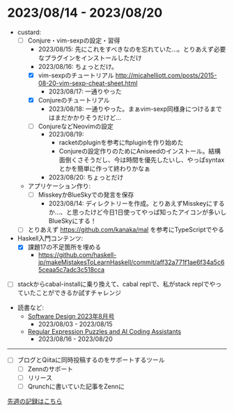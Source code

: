 # 2023/08/14 - 2023/08/20

- custard:
    - [ ] Conjure・vim-sexpの設定・習得
        - 2023/08/15: 先にこれをすべきなのを忘れていた...。とりあえず必要なプラグインをインストールしただけ
        - 2023/08/16: ちょっとだけ。
        - [x] vim-sexpのチュートリアル <http://micahelliott.com/posts/2015-08-20-vim-sexp-cheat-sheet.html>
            - 2023/08/17: 一通りやった
        - [x] Conjureのチュートリアル
            - 2023/08/18: 一通りやった。まぁvim-sexp同様身につけるまではまだかかりそうだけど...
        - [ ] ConjureなどNeovimの設定
            - 2023/08/19:
                - racketのpluginを参考にftpluginを作り始めた
                - Conjureの設定作りのためにAniseedのインストール。結構面倒くさそうだし、今は時間を優先したいし、やっぱsyntaxとかを簡単に作って終わりかなぁ
            - 2023/08/20: ちょっとだけ
    - アプリケーション作り:
        - [ ] MisskeyかBlueSkyでの発言を保存
            - 2023/08/14: ディレクトリーを作成。とりあえずMisskeyにするか...、と思ったけど今日1日使ってやっぱ知ったアイコンが多いしBlueSkyにする！
    - [ ] とりあえず <https://github.com/kanaka/mal> を参考にTypeScriptでやる
- Haskell入門コンテンツ:
    - [x] 課題17の不足箇所を埋める
        - <https://github.com/haskell-jp/makeMistakesToLearnHaskell/commit/aff32a771f1ae6f34a5c65ceaa5c7adc3c518cca>
- [ ] stackからcabal-installに乗り換えて、cabal replで、私がstack replでやっていたことができるか試すチャレンジ
- 読書など:
    - [Software Design 2023年8月号](https://gihyo.jp/magazine/SD/archive/2023/202308)
        - 2023/08/03 - 2023/08/15
    - [Regular Expression Puzzles and AI Coding Assistants](https://www.manning.com/books/regular-expression-puzzles-and-ai-coding-assistants)
        - 2023/08/16 - 2023/08/20

------

- [ ] ブログとQiitaに同時投稿するのをサポートするツール
    - [ ] Zennのサポート
    - [ ] リリース
    - [ ] Qrunchに書いていた記事をZennに

[先週の記録はこちら](https://github.com/igrep/daily-commits/blob/465f2195abf8544fa9caeb434aa5bd1754b77d1e/yesterday.md)

